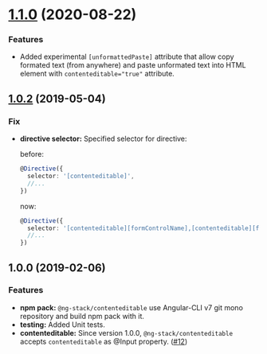 <a name="1.1.0"></a>
# [1.1.0](https://github.com/KostyaTretyak/ng-stack/releases/tag/contenteditable%401.1.0) (2020-08-22)

### Features

- Added experimental `[unformattedPaste]` attribute that allow copy formated text (from anywhere) and paste unformated text into HTML element with `contenteditable="true"` attribute.

<a name="1.0.2"></a>
## [1.0.2](https://github.com/KostyaTretyak/ng-stack/releases/tag/contenteditable%401.0.2) (2019-05-04)

### Fix

- **directive selector:** Specified selector for directive:

  before:

  ```ts
  @Directive({
    selector: '[contenteditable]',
    //...
  })
  ```

  now:

  ```ts
  @Directive({
    selector: '[contenteditable][formControlName],[contenteditable][formControl],[contenteditable][ngModel]',
    //...
  })
  ```

<a name="1.0.0"></a>
## 1.0.0 (2019-02-06)

### Features

* **npm pack:** `@ng-stack/contenteditable` use Angular-CLI v7 git mono repository and build npm pack with it.
* **testing:** Added Unit tests.
* **contenteditable:** Since version 1.0.0, `@ng-stack/contenteditable` accepts `contenteditable` as @Input property. ([#12](https://github.com/KostyaTretyak/ng-contenteditable/issues/12))
